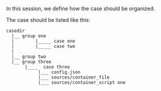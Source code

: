 In this session, we define how the case should be organized.

The case should be listed like this:

```
casedir
  |__ group one
  |        |_____ case one
  |        |_____ case two
  |
  |__ group two
  |__ group three
	   |____  case three
			|___ config.json
			|___ sources/container_file
			|___ sources/container_script one

```
